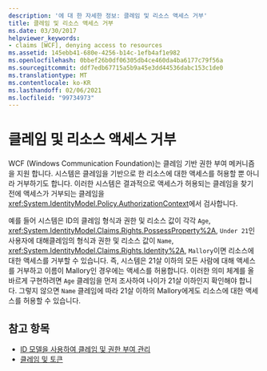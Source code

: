 ```yaml
---
description: '에 대 한 자세한 정보: 클레임 및 리소스 액세스 거부'
title: 클레임 및 리소스 액세스 거부
ms.date: 03/30/2017
helpviewer_keywords:
- claims [WCF], denying access to resources
ms.assetid: 145ebb41-680e-4256-b14c-1efb4af1e982
ms.openlocfilehash: 0bbef26b0df06305db4ce460da4ba6177c79f56a
ms.sourcegitcommit: ddf7edb67715a5b9a45e3dd44536dabc153c1de0
ms.translationtype: MT
ms.contentlocale: ko-KR
ms.lasthandoff: 02/06/2021
ms.locfileid: "99734973"
---
```

# <a name="claims-and-denying-access-to-resources"></a>클레임 및 리소스 액세스 거부

WCF (Windows Communication Foundation)는 클레임 기반 권한 부여 메커니즘을 지원 합니다. 시스템은 클레임을 기반으로 한 리소스에 대한 액세스를 허용할 뿐 아니라 거부하기도 합니다. 이러한 시스템은 결과적으로 액세스가 허용되는 클레임을 찾기 전에 액세스가 거부되는 클레임을 <xref:System.IdentityModel.Policy.AuthorizationContext>에서 검사합니다.  
  
 예를 들어 시스템은 ID의 클레임 형식과 권한 및 리소스 값이 각각 `Age`, <xref:System.IdentityModel.Claims.Rights.PossessProperty%2A>, `Under 21`인 사용자에 대해클레임의 형식과 권한 및 리소스 값이 `Name`, <xref:System.IdentityModel.Claims.Rights.Identity%2A>, `Mallory`이면 리소스에 대한 액세스를 거부할 수 있습니다. 즉, 시스템은 21살 이하의 모든 사람에 대해 액세스를 거부하고 이름이 Mallory인 경우에는 액세스를 허용합니다. 이러한 의미 체계를 올바르게 구현하려면 `Age` 클레임을 먼저 조사하여 나이가 21살 이하인지 확인해야 합니다. 그렇지 않으면 `Name` 클레임에 따라 21살 이하의 Mallory에게도 리소스에 대한 액세스를 허용할 수 있습니다.  
  
## <a name="see-also"></a>참고 항목

- [ID 모델을 사용하여 클레임 및 권한 부여 관리](managing-claims-and-authorization-with-the-identity-model.md)
- [클레임 및 토큰](claims-and-tokens.md)
